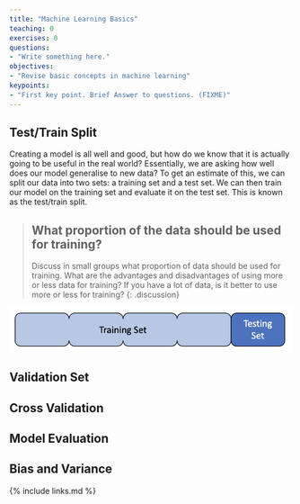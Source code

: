 ```yaml
---
title: "Machine Learning Basics"
teaching: 0
exercises: 0
questions:
- "Write something here."
objectives:
- "Revise basic concepts in machine learning"
keypoints:
- "First key point. Brief Answer to questions. (FIXME)"
---
```


## Test/Train Split

Creating a model is all well and good, but how do we know that it is actually going to be useful in the real world? Essentially, we are asking how well does our model generalise to new data? To get an estimate of this, we can split our data into two sets: a training set and a test set. We can then train our model on the training set and evaluate it on the test set. This is known as the test/train split.

> ## What proportion of the data should be used for training?
>
> Discuss in small groups what proportion of data should be used for training. What are the advantages and disadvantages of using more or less data for training? If you have a lot of data, is it better to use more or less for training?
{: .discussion}

![Test/Train Split](../fig/test_train_split.png)

## Validation Set

## Cross Validation

## Model Evaluation

## Bias and Variance

{% include links.md %}

